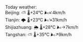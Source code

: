 Today weather:  
Beijing: ⛅️  🌡️+24°C 🌬️↙4km/h  
Tianjin: 🌩  🌡️+23°C 🌬️↘31km/h  
Shijiazhuang: 🌦   🌡️+28°C 🌬️→7km/h  
Tangshan: ⛅️  🌡️+35°C 🌬️↗9km/h  
